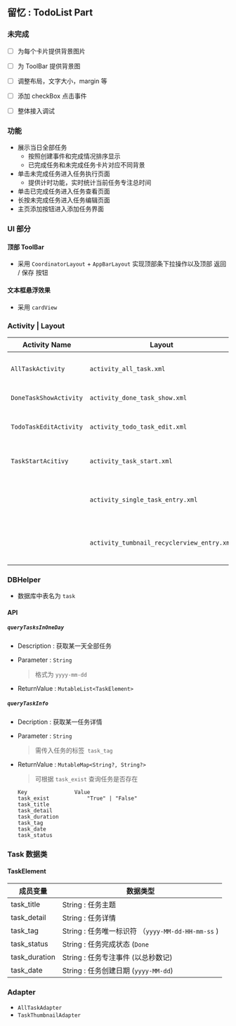 ## 留忆 : TodoList Part

### 未完成

- [ ] 为每个卡片提供背景图片
- [ ] 为 ToolBar 提供背景图
- [ ] 调整布局，文字大小，margin 等
- [ ] 添加 checkBox 点击事件
- [ ] 整体接入调试




### 功能

- 展示当日全部任务
    - 按照创建事件和完成情况排序显示
    - 已完成任务和未完成任务卡片对应不同背景
- 单击未完成任务进入任务执行页面
    - 提供计时功能，实时统计当前任务专注总时间
- 单击已完成任务进入任务查看页面
- 长按未完成任务进入任务编辑页面
- 主页添加按钮进入添加任务界面



### UI 部分

#### 顶部 ToolBar

- 采用 `CoordinatorLayout`  + `AppBarLayout` 实现顶部条下拉操作以及顶部 返回 / 保存 按钮



#### 文本框悬浮效果

- 采用 `cardView`



### Activity | Layout

| Activity Name          | Layout                                     | 描述                                     |
| ---------------------- | ------------------------------------------ | ---------------------------------------- |
| `AllTaskActivity`      | `activity_all_task.xml`                    | 展示当日全部任务 （包括任务详情）        |
| `DoneTaskShowActivity` | `activity_done_task_show.xml`              | 展示某已完成任务详情                     |
| `TodoTaskEditActivity` | `activity_todo_task_edit.xml`              | 添加新任务 / 编辑未完成任务              |
| `TaskStartAcitivy`     | `activity_task_start.xml`                  | 启动某未完成任务 （可计时）              |
|                        | `activity_single_task_entry.xml`           | 全部任务展示页面中 recyclerView 的子条目 |
|                        | `activity_tumbnail_recyclerview_entry.xml` | 主页面缩略图中 recyclerView  的子条目    |





### DBHelper

- 数据库中表名为  `task`



#### API

##### `queryTasksInOneDay`

- Description : 获取某一天全部任务

- Parameter :  `String`

  > 格式为 `yyyy-mm-dd`

- ReturnValue : `MutableList<TaskElement>`



##### `queryTaskInfo`

- Decription : 获取某一任务详情

- Parameter : `String`

  > 需传入任务的标签` task_tag`

- ReturnValue : `MutableMap<String?, String?>`

  > 可根据 `task_exist` 查询任务是否存在

  ```
  Key 				Value
  task_exist			"True" | "False"
  task_title  
  task_detail
  task_duration
  task_tag
  task_date
  task_status
  ```





### Task 数据类

#### TaskElement

| 成员变量      | 数据类型                                          |
| ------------- | ------------------------------------------------- |
| task_title    | String : 任务主题                                 |
| task_detail   | String : 任务详情                                 |
| task_tag      | String : 任务唯一标识符 （`yyyy-MM-dd-HH-mm-ss` ) |
| task_status   | String : 任务完成状态 (`Done` | `Todo`)           |
| task_duration | String : 任务专注事件 (以总秒数记)                |
| task_date     | String : 任务创建日期 (`yyyy-MM-dd`)              |



### Adapter

- `AllTaskAdapter`
- `TaskThumbnailAdapter`













